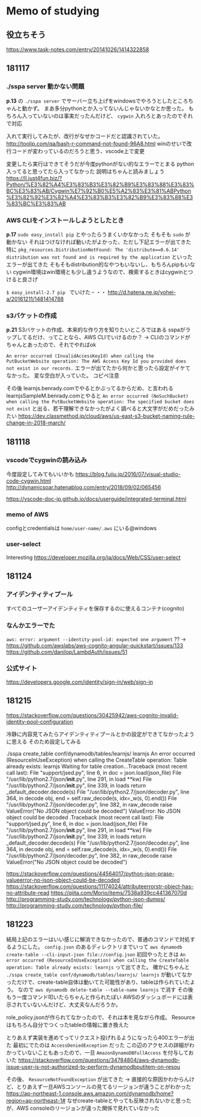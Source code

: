 # Memo of studying

## 役立ちそう
https://www.task-notes.com/entry/20141026/1414322858

## 181117 
### ./sspa server 動かない問題
**p.13** の `./sspa server` でサーバー立ち上げをwindowsでやろうとしたところちゃんと動かず。
まあ多分pythonとか入ってないんじゃないかなとか思った。
もちろん入っていないのは事実だったんだけど、 `cygwin` 入れろとあったのでそれで対応

入れて実行してみたが、改行がなぜかコードだと認識されていた。
http://tooljp.com/qa/bash-r-command-not-found-96A8.html
winのせいで改行コードが変わっているのだろうと思う、vscode上で変更

変更したら実行はできてそうだが今度pythonがない的なエラーでとまる
python入ってると思ってたら入ってなかった
説明はちゃんと読みましょう
https://ll.just4fun.biz/?Python/%E3%82%A4%E3%83%B3%E3%82%B9%E3%83%88%E3%83%BC%E3%83%AB/Cygwin%E7%92%B0%E5%A2%83%E3%81%ABPython%E3%82%92%E3%82%A4%E3%83%B3%E3%82%B9%E3%83%88%E3%83%BC%E3%83%AB

### AWS CLIをインストールしようとしたとき
**p.17**  `sudo easy_install pip` とやったらうまくいかなかった
そもそも `sudo` が動かない
それはつけなければ動いたがよかった、ただし下記エラーが出てきた
特に `pkg_resources.DistributionNotFound: The 'distribute==0.6.14' distribution was not found and is required by the application`
といったエラーが出てきた
そもそもdistribution的なやつもいないし、もちろんpipもいない
cygwin環境はwin環境とも少し違うようなので、検索するときはcygwinとつけると良さげ

`$ easy_install-2.7 pip `
でいけた・・・
http://d.hatena.ne.jp/yohei-a/20161211/1481414788

### s3バケットの作成
**p.21** 
S3バケットの作成、本来的な作り方を知りたいところではある
sspaがラップしてるだけ、ってことなら、AWS CLIでいけるのか？
-> CLIのコマンドがちゃんとあったので、それでやればok

`An error occurred (InvalidAccessKeyId) when calling the PutBucketWebsite operation: The AWS Access Key Id you provided does not exist in our records.`
エラーが出てたから何かと思ったら設定がイケてなかった。
変な空白が入っていた。
コピペ注意

その後
learnjs.benrady.comでやるとかぶってるからだめ、と言われる
learnjsSampleM.benrady.comとやると
`An error occurred (NoSuchBucket) when calling the PutBucketWebsite operation: The specified bucket does not exist`
と出る、若干理解できなかったがよく調べると大文字がだめだったみたい
https://dev.classmethod.jp/cloud/aws/us-east-s3-bucket-naming-rule-change-in-2018-march/


## 181118 
### vscodeでcygwinの読み込み
今度設定してみてもいいかも
https://blog.fujiu.jp/2016/07/visual-studio-code-cygwin.html
http://dynamicsoar.hatenablog.com/entry/2018/09/02/065456

https://vscode-doc-jp.github.io/docs/userguide/integrated-terminal.html

### memo of AWS
configとcredentialsは `home/user-name/.aws` にいる@windows

### user-select
Interesting
https://developer.mozilla.org/ja/docs/Web/CSS/user-select


## 181124
### アイデンティティプール
すべてのユーザーアイデンティティを保存するのに使えるコンテナ(cognito)

### なんかエラーでた
`aws: error: argument --identity-pool-id: expected one argument`
?? -> https://github.com/awslabs/aws-cognito-angular-quickstart/issues/133
https://github.com/danilop/LambdAuth/issues/51

### 公式サイト
https://developers.google.com/identity/sign-in/web/sign-in

## 181215
https://stackoverflow.com/questions/30425942/aws-cognito-invalid-identity-pool-configuration

冷静に内容見てみたらアイデンティティプールとかの設定ができてなかったように思える
そのため設定してみる


./sspa create_table conf/dynamodb/tables/learnjs/ learnjs
An error occurred (ResourceInUseException) when calling the CreateTable operation: Table already exists: learnjs
Waiting for table creation...Traceback (most recent call last):
  File "support/jsed.py", line 6, in <module>
    doc = json.load(json_file)
  File "/usr/lib/python2.7/json/__init__.py", line 291, in load
    **kw)
  File "/usr/lib/python2.7/json/__init__.py", line 339, in loads
    return _default_decoder.decode(s)
  File "/usr/lib/python2.7/json/decoder.py", line 364, in decode
    obj, end = self.raw_decode(s, idx=_w(s, 0).end())
  File "/usr/lib/python2.7/json/decoder.py", line 382, in raw_decode
    raise ValueError("No JSON object could be decoded")
ValueError: No JSON object could be decoded
.Traceback (most recent call last):
  File "support/jsed.py", line 6, in <module>
    doc = json.load(json_file)
  File "/usr/lib/python2.7/json/__init__.py", line 291, in load
    **kw)
  File "/usr/lib/python2.7/json/__init__.py", line 339, in loads
    return _default_decoder.decode(s)
  File "/usr/lib/python2.7/json/decoder.py", line 364, in decode
    obj, end = self.raw_decode(s, idx=_w(s, 0).end())
  File "/usr/lib/python2.7/json/decoder.py", line 382, in raw_decode
    raise ValueError("No JSON object could be decoded")

https://stackoverflow.com/questions/44564017/python-json-prase-valueerror-no-json-object-could-be-decoded
https://stackoverflow.com/questions/11174024/attributeerrorstr-object-has-no-attribute-read
https://qiita.com/Morio/items/7538a939cc441367070d
http://programming-study.com/technology/python-json-dumps/
http://programming-study.com/technology/python-file/

## 181223
結局上記のエラーはいい感じに解消できなかったので、普通のコマンドで対処するようにした。
`config.json` のあるディレクトリまでいって
`aws dynamodb create-table --cli-input-json file://config.json`
初回やったときは
`An error occurred (ResourceInUseException) when calling the CreateTable operation: Table already exists: learnjs`
って出てきた。
確かにちゃんと
`./sspa create_table conf/dynamodb/tables/learnjs/ learnjs`
が動いてなかっただけで、create-table自体は動いてた可能性があり、tableは作られていたよう。
なので
`aws dynamodb delete-table --table-name learnjs`
で消す
その後もう一度コマンド叩いたらちゃんと作られたぽい
AWSのダッシュボードには表示されていないんだけど、大丈夫なんだろうか。

role_policy.jsonが作られてなかったので、それは本を見ながら作成。
Resourceはもちろん自分でつくったtableの情報に置き換えた

とりあえず実装を進めてってリクエスト投げれるようになったら400エラーが出た
最初にでたのは `AccessDeniedException` だった
この辺のアクセスの詳細がわかっていないこともあったので、一旦 `AmazonDynamoDBFullAccess` を付与しておいた
https://stackoverflow.com/questions/34784804/aws-dynamodb-issue-user-is-not-authorized-to-perform-dynamodbputitem-on-resou

その後、 `ResourceNotFoundException` が出てきた
-> 直接的な原因かわからんけど、とりあえず一旦AWSコンソールの見てるリージョンが違うことがわかった
https://ap-northeast-1.console.aws.amazon.com/dynamodb/home?region=ap-northeast-1#
なぜcreate-tableとやっても反映されないかと思ったが、AWS consoleのリージョンが違った関係で見れていなかった